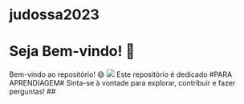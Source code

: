 # judossa2023
# Seja Bem-vindo! 🎉 
Bem-vindo ao repositório! 😄
![](https://tenor.com/pt-BR/view/cat-dance-dancing-cat-chinese-dancing-cat-funny-cat-meme-cat-gif-18059553370350307210)
Este repositório é dedicado #PARA APRENDIAGEM#
Sinta-se à vontade para explorar, contribuir e fazer perguntas! ## 

